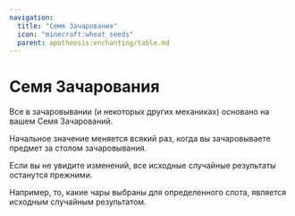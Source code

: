 ```yaml
---
navigation:
  title: "Семя Зачарования"
  icon: "minecraft:wheat_seeds"
  parent: apotheosis:enchanting/table.md
---
```


# Семя Зачарования

Все в зачаровывании (и некоторых других механиках) основано на вашем <Color id="blue">Семя Зачарований</Color>.

Начальное значение меняется всякий раз, когда вы зачаровываете предмет за столом зачаровывания.

Если вы не увидите изменений, все исходные случайные результаты останутся прежними.

Например, то, какие чары выбраны для определенного слота, является исходным случайным результатом.


